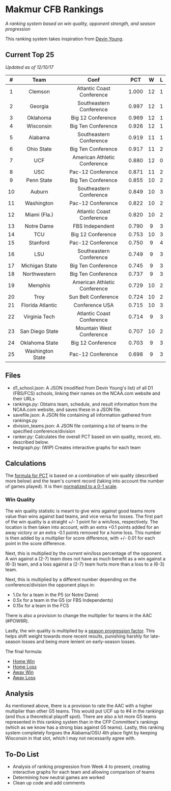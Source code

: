# Makmur CFB Rankings
*A ranking system based on win quality, opponent strength, and season progression*

This ranking system takes inspiration from [Devin Young](http://www.devinyoungweb.com/blog/cfb-rankings-the-right-way).

## Current Top 25
*Updated as of 12/10/17*

**#**|**Team**|**Conf**|**PCT**|**W**|**L**
:-----:|:-----:|:-----:|:-----:|:-----:|:-----:
1|Clemson|Atlantic Coast Conference|1.000|12|1
2|Georgia|Southeastern Conference|0.997|12|1
3|Oklahoma|Big 12 Conference|0.969|12|1
4|Wisconsin|Big Ten Conference|0.926|12|1
5|Alabama|Southeastern Conference|0.919|11|1
6|Ohio State|Big Ten Conference|0.917|11|2
7|UCF|American Athletic Conference|0.880|12|0
8|USC|Pac-12 Conference|0.871|11|2
9|Penn State|Big Ten Conference|0.855|10|2
10|Auburn|Southeastern Conference|0.849|10|3
11|Washington|Pac-12 Conference|0.822|10|2
12|Miami (Fla.)|Atlantic Coast Conference|0.820|10|2
13|Notre Dame|FBS Independent|0.790|9|3
14|TCU|Big 12 Conference|0.753|10|3
15|Stanford|Pac-12 Conference|0.750|9|4
16|LSU|Southeastern Conference|0.749|9|3
17|Michigan State|Big Ten Conference|0.745|9|3
18|Northwestern|Big Ten Conference|0.737|9|3
19|Memphis|American Athletic Conference|0.729|10|2
20|Troy|Sun Belt Conference|0.724|10|2
21|Florida Atlantic|Conference USA|0.715|10|3
22|Virginia Tech|Atlantic Coast Conference|0.714|9|3
23|San Diego State|Mountain West Conference|0.707|10|2
24|Oklahoma State|Big 12 Conference|0.703|9|3
25|Washington State|Pac-12 Conference|0.698|9|3

## Files

* d1_school.json: A JSON (modified from Devin Young's list) of all D1 (FBS/FCS) schools, linking their names on the NCAA.com website and their URLs
* rankings.py: Obtains team, schedule, and result information from the NCAA.com website, and saves these in a JSON file.
* savefile.json: A JSON file containing all information gathered from rankings.py
* division_teams.json: A JSON file containing a list of teams in the specified conference/division
* ranker.py: Calculates the overall PCT based on win quality, record, etc. described below.
* testgraph.py: (WIP) Creates interactive graphs for each team

## Calculations

The [formula for PCT](/Images/Eqs/Raw_Pct.png "Raw Percentage Formula") is based on a combination of win quality (described more below) and the team's current record (taking into account the number of games played). It is then [normalized to a 0-1 scale](Images/Eqs/Norm_Pct.png "Normalized Percentage").

### Win Quality

The win quality statistic is meant to give wins against good teams more value than wins against bad teams, and vice versa for losses. The first part of the win quality is a straight +/- 1 point for a win/loss, respectively. The location is then taken into account, with an extra +0.1 points added for an away victory or an extra -0.1 points removed for a home loss. This number is then added by a multiplier for score difference, with +/- 0.01 for each point in the score difference.

Next, this is multiplied by the *current* win/loss percentage of the opponent. A win against a (2-7) team does not have as much benefit as a win against a (6-3) team, and a loss against a (2-7) team hurts more than a loss to a (6-3) team.

Next, this is multiplied by a different number depending on the conference/division the opponent plays in:

* 1.0x for a team in the P5 (or Notre Dame)
* 0.5x for a team in the G5 (or FBS Independents)
* 0.15x for a team in the FCS

There is also a provision to change the multiplier for teams in the AAC (#POW6R).

Lastly, the win quality is multiplied by a [season progression factor](/Images/Eqs/Season_Multiplier.png "Season Multiplier"). This helps shift weight towards more recent results, punishing harshly for late-season losses and being more lenient on early-season losses.

The final formula:
* [Home Win](/Images/Eqs/WQ_HW.png "Home Win")
* [Home Loss](/Images/Eqs/WQ_HL.png "Home Loss")
* [Away Win](/Images/Eqs/WQ_AW.png "Away Win")
* [Away Loss](/Images/Eqs/WQ_AL.png "Away Loss")

## Analysis

As mentioned above, there is a provision to rate the AAC with a higher multiplier than other G5 teams. This would put UCF up to #4 in the rankings (and thus a theoretical playoff spot). There are also a lot more G5 teams represented in this ranking system than in the CFP Committee's rankings (which as we know has a strong bias against G5 teams). Lastly, this ranking system completely forgoes the Alabama/OSU 4th place fight by keeping Wisconsin in that slot, which I may not necessarily agree with.

## To-Do List
* Analysis of ranking progression from Week 4 to present, creating interactive graphs for each team and allowing comparison of teams
* Determining how neutral games are worked
* Clean up code and add comments
